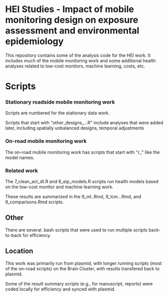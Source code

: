 # HEI Studies - Impact of mobile monitoring design on exposure assessment and environmental epidemiology

This repository contains some of the analysis code for the HEI work. It includes much of the mobile monitoring work and some additional health analyses related to low-cost monitors, machine learning, costs, etc.

# Scripts

### Stationary roadside mobile monitoring work 
Scripts are numbered for the stationary data work.

Scripts that start with "other_designs_...R" include analyses that were added later, including spatially unbalanced designs, temporal adjustments

### On-road mobile monitoring work 
The on-road mobile monitoring work has scripts that start with "r_" like the model names. 


### Related work
The 7_clean_act_dt.R and 8_eip_models.R scripts run health models based on the low-cost monitor and machine learning work. 

These results are summarized in the 9_ml..Rmd, 9_lcm...Rmd, and 9_comparisons.Rmd scripts. 


## Other 
There are several .bash scripts that were used to run multiple scripts back-to-back for efficiency. 


## Location
This work was primarily run from plasmid, with longer running scripts (most of the on-road scripts) on the Brain Cluster, with results transfered back to plasmid.

Some of the result summary scripts (e.g., for manuscript, reports) were coded locally for efficiency and synced with plasmid. 

